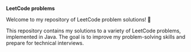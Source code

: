
**LeetCode problems**

Welcome to my repository of LeetCode problem solutions! 🚀  



This repository contains my solutions to a variety of LeetCode problems, implemented in Java. The goal is to improve my problem-solving skills and prepare for technical interviews. 



